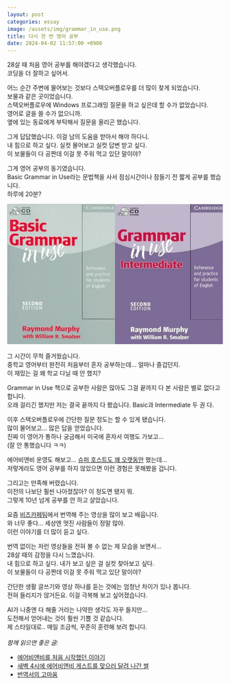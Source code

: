 ```yaml
---
layout: post
categories: essay
image: /assets/img/grammar_in_use.png
title: 다시 한 번 영어 공부
date: 2024-04-02 11:57:00 +0900
---
```


28살 때 처음 영어 공부를 해야겠다고 생각했습니다.  
코딩을 더 잘하고 싶어서.

어느 순간 주변에 물어보는 것보다 스택오버플로우를 더 많이 찾게 되었습니다.  
보물과 같은 곳이었습니다.  
스택오버플로우에 Windows 프로그래밍 질문을 하고 싶은데 할 수가 없었습니다.  
영어로 글을 쓸 수가 없으니까.  
옆에 있는 동료에게 부탁해서 질문을 올리곤 했습니다.

그게 답답했습니다. 이걸 남의 도움을 받아서 해야 하다니.  
내 힘으로 하고 싶다. 실컷 물어보고 실컷 답변 받고 싶다.  
이 보물들이 다 공짠데 이걸 못 주워 먹고 있단 말이야?

그게 영어 공부의 동기였습니다.  
Basic Grammar in Use라는 문법책을 사서 점심시간이나 잠들기 전 짧게 공부를 했습니다.  
하루에 20분?

![Grammar in Use books](/assets/img/grammar_in_use.png)

그 시간이 무척 즐거웠습니다.  
중학교 영어부터 완전히 처음부터 혼자 공부하는데... 얼마나 즐겁던지.  
이 재밌는 걸 왜 학교 다닐 때 안 했지?

Grammar in Use 책으로 공부한 사람은 많아도 그걸 끝까지 다 본 사람은 별로 없다고 합니다.  
오래 걸리긴 했지만 저는 결국 끝까지 다 봤습니다. Basic과 Intermediate 두 권 다.

이후 스택오버플로우에 간단한 질문 정도는 할 수 있게 됐습니다.  
많이 물어보고... 많은 답을 얻었습니다.  
진짜 이 영어가 통하나 궁금해서 미국에 혼자서 여행도 가보고...  
(잘 안 통했습니다 ㅋㅋ)

에어비앤비 운영도 해보고... [슈퍼 호스트도 꽤 오랫동안](https://brunch.co.kr/@buildingking/7) 했는데...  
저렇게라도 영어 공부를 하지 않았으면 이런 경험은 못해봤을 겁니다.

그리고는 만족해 버렸습니다.  
이전의 나보단 훨씬 나아졌잖아? 이 정도면 됐지 뭐.  
그렇게 10년 넘게 공부를 안 하고 살았습니다.

요즘 [비즈카페팀](https://www.youtube.com/@B_ZCF)에서 번역해 주는 영상을 많이 보고 배웁니다.  
와 너무 좋다... 세상엔 멋진 사람들이 정말 많아.  
이런 이야기를 더 많이 듣고 싶다.

번역 없이는 저런 영상들을 전혀 볼 수 없는 제 모습을 보면서...  
28살 때의 감정을 다시 느꼈습니다.  
내 힘으로 하고 싶다. 내가 보고 싶은 걸 실컷 찾아보고 싶다.  
이 보물들이 다 공짠데 이걸 못 주워 먹고 있단 말이야?

간단한 생활 글쓰기와 영상 하나를 듣는 것에는 엄청난 차이가 있나 봅니다.  
전혀 들리지가 않거든요. 이걸 극복해 보고 싶어졌습니다.

AI가 나중엔 다 해줄 거라는 나약한 생각도 자꾸 들지만...  
도전해서 얻어내는 것이 훨씬 기쁠 것 같습니다.  
제 스타일대로.. 매일 조금씩, 꾸준히 훈련해 보려 합니다.
<br>
<br>
*함께 읽으면 좋은 글:*
* [에어비앤비를 처음 시작했던 이야기](https://brunch.co.kr/@buildingking/43)
* [새벽 4시에 에어비앤비 게스트를 맞으러 달려 나간 썰](https://brunch.co.kr/@buildingking/7)
* [번역서의 고마움](/essay/2024/04/11/thanks-to-translators.html)